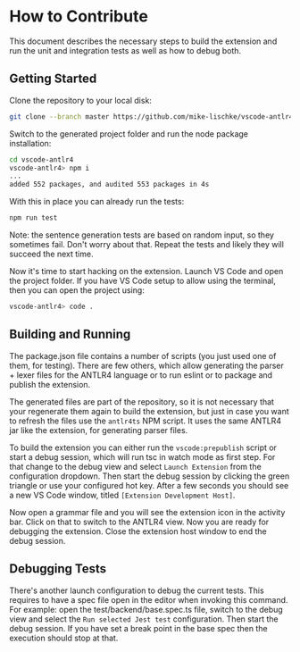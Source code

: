 # How to Contribute

This document describes the necessary steps to build the extension and run the unit and integration tests as well as how to debug both.

## Getting Started

Clone the repository to your local disk:

```bash
git clone --branch master https://github.com/mike-lischke/vscode-antlr4.git
```

Switch to the generated project folder and run the node package installation:

```bash
cd vscode-antlr4
vscode-antlr4> npm i
...
added 552 packages, and audited 553 packages in 4s

```

With this in place you can already run the tests:

```bash
npm run test
```

Note: the sentence generation tests are based on random input, so they sometimes fail. Don't worry about that. Repeat the tests and likely they will succeed the next time.

Now it's time to start hacking on the extension. Launch VS Code and open the project folder. If you have VS Code setup to allow using the terminal, then you can open the project using:

```bash
vscode-antlr4> code .
```

## Building and Running

The package.json file contains a number of scripts (you just used one of them, for testing). There are few others, which allow generating the parser + lexer files for the ANTLR4 language or to run eslint or to package and publish the extension.

The generated files are part of the repository, so it is not necessary that your regenerate them again to build the extension, but just in case you want to refresh the files use the `antlr4ts` NPM script. It uses the same ANTLR4 jar like the extension, for generating parser files.

To build the extension you can either run the `vscode:prepublish` script or start a debug session, which will run tsc in watch mode as first step. For that change to the debug view and select `Launch Extension` from the configuration dropdown. Then start the debug session by clicking the green triangle or use your configured hot key. After a few seconds you should see a new VS Code window, titled `[Extension Development Host]`.

Now open a grammar file and you will see the extension icon in the activity bar. Click on that to switch to the ANTLR4 view. Now you are ready for debugging the extension. Close the extension host window to end the debug session.

## Debugging Tests

There's another launch configuration to debug the current tests. This requires to have a spec file open in the editor when invoking this command. For example: open the test/backend/base.spec.ts file, switch to the debug view and select the `Run selected Jest test` configuration. Then start the debug session. If you have set a break point in the base spec then the execution should stop at that.
